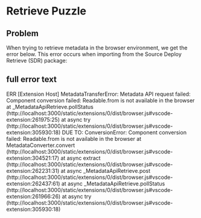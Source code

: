 # Retrieve Puzzle

## Problem

When trying to retrieve metadata in the browser environment, we get the error below.
This error occurs when importing from the Source Deploy Retrieve (SDR) package:

## full error text

ERR [Extension Host] MetadataTransferError: Metadata API request failed: Component conversion failed: Readable.from is not available in the browser
at \_MetadataApiRetrieve.pollStatus (http://localhost:3000/static/extensions/0/dist/browser.js#vscode-extension:261975:25)
at async try (http://localhost:3000/static/extensions/0/dist/browser.js#vscode-extension:305930:18)
DUE TO:
ConversionError: Component conversion failed: Readable.from is not available in the browser
at MetadataConverter.convert (http://localhost:3000/static/extensions/0/dist/browser.js#vscode-extension:304521:17)
at async extract (http://localhost:3000/static/extensions/0/dist/browser.js#vscode-extension:262231:31)
at async \_MetadataApiRetrieve.post (http://localhost:3000/static/extensions/0/dist/browser.js#vscode-extension:262437:61)
at async \_MetadataApiRetrieve.pollStatus (http://localhost:3000/static/extensions/0/dist/browser.js#vscode-extension:261966:26)
at async try (http://localhost:3000/static/extensions/0/dist/browser.js#vscode-extension:305930:18)
